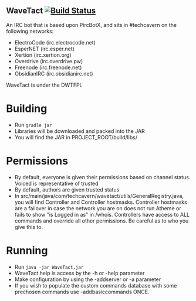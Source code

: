 WaveTact [![Build Status](https://travis-ci.org/TechCavern/WaveTact.svg?branch=master)](https://travis-ci.org/TechCavern/WaveTact)
--------
An IRC bot that is based upon PircBotX, and sits in #techcavern on the following networks:
- ElectroCode (irc.electrocode.net)
- EsperNET (irc.esper.net)
- Xertion (irc.xertion.org)
- Overdrive (irc.overdrive.pw)
- Freenode (irc.freenode.net)
- ObsidianIRC (irc.obsidianirc.net)

WaveTact is under the DWTFPL

Building
========
- Run `gradle jar`
- Libraries will be downloaded and packed into the JAR
- You will find the JAR in PROJECT_ROOT/build/libs/

Permissions
===========
- By default, everyone is given their permissions based on channel status. Voiced is representative of trusted
- By default, authors are given trusted status
- In src/main/java/com/techcavern/wavetact/utils/GeneralRegistry.java, you will find Controller and Controller hostmasks. Controller hostmasks are a failover in case the network you are on does not run Atheme or fails to show "is Logged in as" in /whois. Controllers have access to ALL commands and override all other permissions. Be careful as to who you give this to.

Running
=======
- Run `java -jar WaveTact.jar`
- WaveTact help is access by the -h or -help parameter
- Make configuration by using the -addserver or -a parameter
- If you wish to populate the custom commands database with some prechosen commands use -addbasiccommands ONCE.

